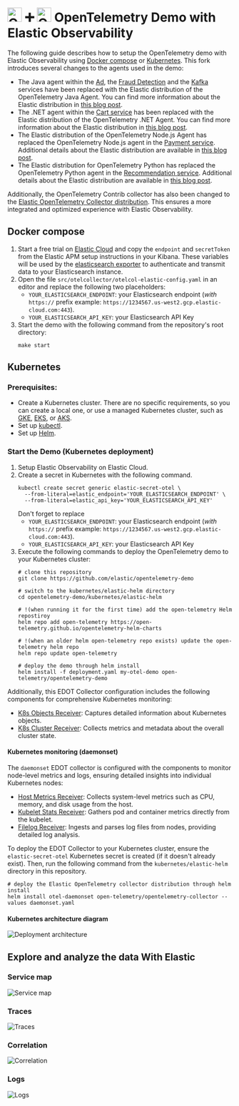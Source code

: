 <!-- markdownlint-disable-next-line -->
# <img src="https://opentelemetry.io/img/logos/opentelemetry-logo-nav.png" alt="OTel logo" width="32"> :heavy_plus_sign: <img src="https://images.contentstack.io/v3/assets/bltefdd0b53724fa2ce/blt601c406b0b5af740/620577381692951393fdf8d6/elastic-logo-cluster.svg" alt="OTel logo" width="32"> OpenTelemetry Demo with Elastic Observability

The following guide describes how to setup the OpenTelemetry demo with Elastic Observability using [Docker compose](#docker-compose) or [Kubernetes](#kubernetes). This fork introduces several changes to the agents used in the demo:

- The Java agent within the [Ad](../src/adservice/Dockerfile.elastic), the [Fraud Detection](../src/frauddetectionservice/Dockerfile.elastic) and the [Kafka](../src/kafka/Dockerfile.elastic) services have been replaced with the Elastic distribution of the OpenTelemetry Java Agent. You can find more information about the Elastic distribution in [this blog post](https://www.elastic.co/observability-labs/blog/elastic-distribution-opentelemetry-java-agent).
- The .NET agent within the [Cart service](../src/cartservice/src/Directory.Build.props) has been replaced with the Elastic distribution of the OpenTelemetry .NET Agent. You can find more information about the Elastic distribution in [this blog post](https://www.elastic.co/observability-labs/blog/elastic-opentelemetry-distribution-dotnet-applications).
- The Elastic distribution of the OpenTelemetry Node.js Agent has replaced the OpenTelemetry Node.js agent in the [Payment service](../src/paymentservice/package.json). Additional details about the Elastic distribution are available in [this blog post](https://www.elastic.co/observability-labs/blog/elastic-opentelemetry-distribution-node-js).
- The Elastic distribution for OpenTelemetry Python has replaced the OpenTelemetry Python agent in the [Recommendation service](..src/recommendationservice/requirements.txt). Additional details about the Elastic distribution are available in [this blog post](https://www.elastic.co/observability-labs/blog/elastic-opentelemetry-distribution-python).

Additionally, the OpenTelemetry Contrib collector has also been changed to the [Elastic OpenTelemetry Collector distribution](https://github.com/elastic/elastic-agent/blob/main/internal/pkg/otel/README.md). This ensures a more integrated and optimized experience with Elastic Observability.

## Docker compose

1. Start a free trial on [Elastic Cloud](https://cloud.elastic.co/) and copy the `endpoint` and `secretToken` from the Elastic APM setup instructions in your Kibana. These variables will be used by the [elasticsearch exporter](https://github.com/open-telemetry/opentelemetry-collector-contrib/tree/main/exporter/elasticsearchexporter#elasticsearch-exporter) to authenticate and transmit data to your Elasticsearch instance.
2. Open the file `src/otelcollector/otelcol-elastic-config.yaml` in an editor and replace the following two placeholders:
   - `YOUR_ELASTICSEARCH_ENDPOINT`: your Elasticsearch endpoint (*with* `https://` prefix example: `https://1234567.us-west2.gcp.elastic-cloud.com:443`).
   - `YOUR_ELASTICSEARCH_API_KEY`: your Elasticsearch API Key
3. Start the demo with the following command from the repository's root directory:
   ```
   make start
   ```

## Kubernetes
### Prerequisites:
- Create a Kubernetes cluster. There are no specific requirements, so you can create a local one, or use a managed Kubernetes cluster, such as [GKE](https://cloud.google.com/kubernetes-engine), [EKS](https://aws.amazon.com/eks/), or [AKS](https://azure.microsoft.com/en-us/products/kubernetes-service).
- Set up [kubectl](https://kubernetes.io/docs/reference/kubectl/).
- Set up [Helm](https://helm.sh/).


### Start the Demo (Kubernetes deployment)
1. Setup Elastic Observability on Elastic Cloud.
2. Create a secret in Kubernetes with the following command.
   ```
   kubectl create secret generic elastic-secret-otel \
     --from-literal=elastic_endpoint='YOUR_ELASTICSEARCH_ENDPOINT' \
     --from-literal=elastic_api_key='YOUR_ELASTICSEARCH_API_KEY'
   ```
   Don't forget to replace
   - `YOUR_ELASTICSEARCH_ENDPOINT`: your Elasticsearch endpoint (*with* `https://` prefix example: `https://1234567.us-west2.gcp.elastic-cloud.com:443`).
   - `YOUR_ELASTICSEARCH_API_KEY`: your Elasticsearch API Key
3. Execute the following commands to deploy the OpenTelemetry demo to your Kubernetes cluster:
   ```
   # clone this repository
   git clone https://github.com/elastic/opentelemetry-demo

   # switch to the kubernetes/elastic-helm directory
   cd opentelemetry-demo/kubernetes/elastic-helm

   # !(when running it for the first time) add the open-telemetry Helm repostiroy
   helm repo add open-telemetry https://open-telemetry.github.io/opentelemetry-helm-charts

   # !(when an older helm open-telemetry repo exists) update the open-telemetry helm repo
   helm repo update open-telemetry

   # deploy the demo through helm install
   helm install -f deployment.yaml my-otel-demo open-telemetry/opentelemetry-demo
   ```

Additionally, this EDOT Collector configuration includes the following components for comprehensive Kubernetes monitoring:
  - [K8s Objects Receiver](https://github.com/open-telemetry/opentelemetry-collector-contrib/tree/main/receiver/k8sobjectsreceiver): Captures detailed information about Kubernetes objects.
  - [K8s Cluster Receiver](https://github.com/open-telemetry/opentelemetry-collector-contrib/tree/main/receiver/k8sclusterreceiver): Collects metrics and metadata about the overall cluster state.

#### Kubernetes monitoring (daemonset)

The `daemonset` EDOT collector is configured with the components to monitor node-level metrics and logs, ensuring detailed insights into individual Kubernetes nodes:

- [Host Metrics Receiver](https://github.com/open-telemetry/opentelemetry-collector-contrib/tree/main/receiver/hostmetrics): Collects system-level metrics such as CPU, memory, and disk usage from the host.
- [Kubelet Stats Receiver](https://github.com/open-telemetry/opentelemetry-collector-contrib/tree/main/receiver/kubeletstats): Gathers pod and container metrics directly from the kubelet.
- [Filelog Receiver](https://github.com/open-telemetry/opentelemetry-collector-contrib/tree/main/receiver/filelog): Ingests and parses log files from nodes, providing detailed log analysis.

To deploy the EDOT Collector to your Kubernetes cluster, ensure the `elastic-secret-otel` Kubernetes secret is created (if it doesn't already exist). Then, run the following command from the `kubernetes/elastic-helm` directory in this repository.

```
# deploy the Elastic OpenTelemetry collector distribution through helm install
helm install otel-daemonset open-telemetry/opentelemetry-collector --values daemonset.yaml
```

#### Kubernetes architecture diagram

![Deployment architecture](../kubernetes/elastic-helm/elastic-architecture.png "K8s architecture")

## Explore and analyze the data With Elastic

### Service map
![Service map](service-map.png "Service map")

### Traces
![Traces](trace.png "Traces")

### Correlation
![Correlation](correlation.png "Correlation")

### Logs
![Logs](logs.png "Logs")
